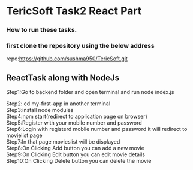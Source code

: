 # TericSoft Task2 React Part
### How to run these  tasks.

### first clone the repository using the below address
repo:https://github.com/sushma950/TericSoft.git


## ReactTask along with NodeJs
Step1:Go to backend folder and open terminal and run node index.js<br/>

Step2: cd my-first-app in another terminal<br/>
Step3:install node modules<br/>
Step4:npm start(redirect to application page on browser)<br/>
Step5:Register with your mobile number and password<br/>
Step6:Login with registerd moblie number and password it will redirect to movielist page<br/>
Step7:In that page movieslist will be displayed <br/>
Step8:On Clicking Add button you can add a new movie<br/>
Step9:On Clicking Edit button you can edit movie details<br/>
Step10:On Clicking Delete button you can delete the movie